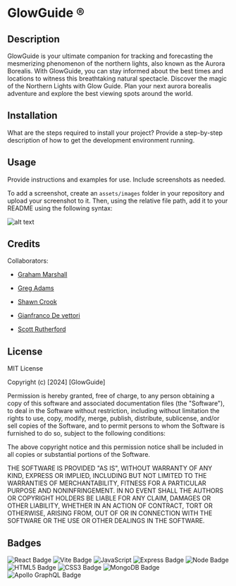 # GlowGuide ® 

## Description

GlowGuide is your ultimate companion for tracking and forecasting the mesmerizing phenomenon of the northern lights, also known as the Aurora Borealis. With GlowGuide, you can stay informed about the best times and locations to witness this breathtaking natural spectacle.
Discover the magic of the Northern Lights with Glow Guide. Plan your
next aurora borealis adventure and explore the best viewing spots
around the world.

## Installation

What are the steps required to install your project? Provide a step-by-step description of how to get the development environment running.

## Usage

Provide instructions and examples for use. Include screenshots as needed.

To add a screenshot, create an `assets/images` folder in your repository and upload your screenshot to it. Then, using the relative file path, add it to your README using the following syntax:

![alt text](assets/images/screenshot.png)

## Credits

Collaborators: 

-  [Graham Marshall](https://github.com/G-marshall1) 

-  [Greg Adams](https://github.com/gadams45)

-  [Shawn Crook](https://github.com/shawncrook411)

-  [Gianfranco De vettori](https://github.com/Gianfrancodev)

-  [Scott Rutherford](https://github.com/ScottGCode)

## License

MIT License

Copyright (c) [2024] [GlowGuide]

Permission is hereby granted, free of charge, to any person obtaining a copy
of this software and associated documentation files (the "Software"), to deal
in the Software without restriction, including without limitation the rights
to use, copy, modify, merge, publish, distribute, sublicense, and/or sell
copies of the Software, and to permit persons to whom the Software is
furnished to do so, subject to the following conditions:

The above copyright notice and this permission notice shall be included in all
copies or substantial portions of the Software.

THE SOFTWARE IS PROVIDED "AS IS", WITHOUT WARRANTY OF ANY KIND, EXPRESS OR
IMPLIED, INCLUDING BUT NOT LIMITED TO THE WARRANTIES OF MERCHANTABILITY,
FITNESS FOR A PARTICULAR PURPOSE AND NONINFRINGEMENT. IN NO EVENT SHALL THE
AUTHORS OR COPYRIGHT HOLDERS BE LIABLE FOR ANY CLAIM, DAMAGES OR OTHER
LIABILITY, WHETHER IN AN ACTION OF CONTRACT, TORT OR OTHERWISE, ARISING FROM,
OUT OF OR IN CONNECTION WITH THE SOFTWARE OR THE USE OR OTHER DEALINGS IN THE
SOFTWARE.

## Badges

![React Badge](https://img.shields.io/badge/React-20232A?style=for-the-badge&logo=react&logoColor=61DAFB)
![Vite Badge](https://img.shields.io/badge/Vite-646CFF?logo=vite&logoColor=fff&style=for-the-badge)
![JavaScript](https://img.shields.io/badge/JavaScript-F7DF1E?style=for-the-badge&logo=javascript&logoColor=black)
![Express Badge](https://img.shields.io/badge/Express.js-404D59?style=for-the-badge)
![Node Badge](https://img.shields.io/badge/Node.js-43853D?style=for-the-badge&logo=node.js&logoColor=white)
![HTML5 Badge](https://img.shields.io/badge/HTML5-E34F26?logo=html5&logoColor=fff&style=for-the-badge)
![CSS3 Badge](https://img.shields.io/badge/CSS3-1572B6?logo=css3&logoColor=fff&style=for-the-badge)
![MongoDB Badge](https://img.shields.io/badge/MongoDB-47A248?logo=mongodb&logoColor=fff&style=for-the-badge)
![Apollo GraphQL Badge](https://img.shields.io/badge/Apollo%20GraphQL-311C87?logo=apollographql&logoColor=fff&style=for-the-badge)